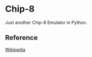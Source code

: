 # Chip-8

Just another Chip-8 Emulator in Python.

## Reference

[Wikipedia](https://en.wikipedia.org/wiki/CHIP-8)
